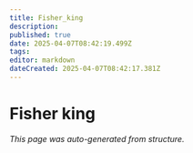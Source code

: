 ```yaml
---
title: Fisher_king
description: 
published: true
date: 2025-04-07T08:42:19.499Z
tags: 
editor: markdown
dateCreated: 2025-04-07T08:42:17.381Z
---
```


# Fisher king

*This page was auto-generated from structure.*
